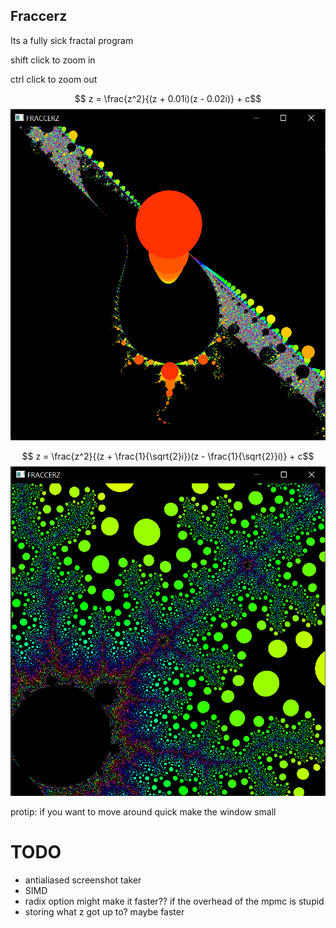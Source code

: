 ## Fraccerz 


Its a fully sick fractal program


shift click to zoom in


ctrl click to zoom out


$$ z = \frac{z^2}{(z + 0.01i)(z - 0.02i)} + c$$
![plz work](f1.png)

$$ z = \frac{z^2}{(z + \frac{1}{\sqrt{2}i})(z - \frac{1}{\sqrt{2}}i)} + c$$
![plz work](f2.png)


protip: if you want to move around quick make the window small


# TODO
- antialiased screenshot taker
- SIMD
- radix option might make it faster?? if the overhead of the mpmc is stupid
- storing what z got up to? maybe faster
